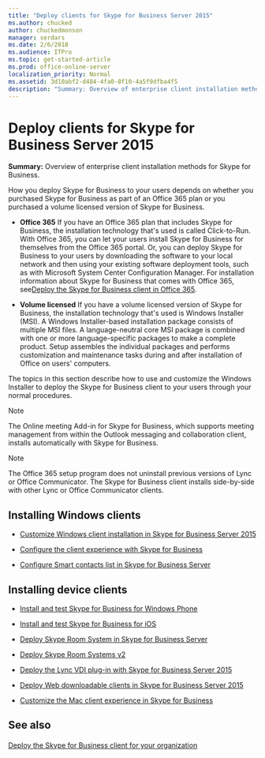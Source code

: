 ```yaml
---
title: "Deploy clients for Skype for Business Server 2015"
ms.author: chucked
author: chuckedmonson
manager: serdars
ms.date: 2/6/2018
ms.audience: ITPro
ms.topic: get-started-article
ms.prod: office-online-server
localization_priority: Normal
ms.assetid: 3d10abf2-d484-4fa0-8f10-4a5f9dfba4f5
description: "Summary: Overview of enterprise client installation methods for Skype for Business."
---
```


# Deploy clients for Skype for Business Server 2015
 
**Summary:** Overview of enterprise client installation methods for Skype for Business.
  
How you deploy Skype for Business to your users depends on whether you purchased Skype for Business as part of an Office 365 plan or you purchased a volume licensed version of Skype for Business. 
  
- **Office 365** If you have an Office 365 plan that includes Skype for Business, the installation technology that's used is called Click-to-Run. With Office 365, you can let your users install Skype for Business for themselves from the Office 365 portal. Or, you can deploy Skype for Business to your users by downloading the software to your local network and then using your existing software deployment tools, such as with Microsoft System Center Configuration Manager. For installation information about Skype for Business that comes with Office 365, see[Deploy the Skype for Business client in Office 365](https://support.office.com/article/8c563b81-22c9-4024-9efe-9fe28c7bbc96).
    
- **Volume licensed** If you have a volume licensed version of Skype for Business, the installation technology that's used is Windows Installer (MSI). A Windows Installer-based installation package consists of multiple MSI files. A language-neutral core MSI package is combined with one or more language-specific packages to make a complete product. Setup assembles the individual packages and performs customization and maintenance tasks during and after installation of Office on users' computers.
    
The topics in this section describe how to use and customize the Windows Installer to deploy the Skype for Business client to your users through your normal procedures.
  
> [!NOTE]
> The Online meeting Add-in for Skype for Business, which supports meeting management from within the Outlook messaging and collaboration client, installs automatically with Skype for Business. 
  
> [!NOTE]
> The Office 365 setup program does not uninstall previous versions of Lync or Office Communicator. The Skype for Business client installs side-by-side with other Lync or Office Communicator clients. 
  
## Installing Windows clients

- [Customize Windows client installation in Skype for Business Server 2015](customize-windows-client-installation.md)
    
- [Configure the client experience with Skype for Business](configure-the-client-experience.md)
    
- [Configure Smart contacts list in Skype for Business Server](configure-smart-contacts-list.md)
    
## Installing device clients

- [Install and test Skype for Business for Windows Phone](windows-phone.md)
    
- [Install and test Skype for Business for iOS](ios.md)
    
- [Deploy Skype Room System in Skype for Business Server](deploy-skype-room-system.md)
    
- [Deploy Skype Room Systems v2](room-systems-v2.md)
    
- [Deploy the Lync VDI plug-in with Skype for Business Server 2015](deploy-the-lync-vdi-plug-in.md)
    
- [Deploy Web downloadable clients in Skype for Business Server 2015](deploy-web-downloadable-clients.md)
    
- [Customize the Mac client experience in Skype for Business](customize-the-mac-client-experience.md)
    
## See also

#### 

[Deploy the Skype for Business client for your organization](https://support.officeppe.com/en-us/article/Deploy-the-Skype-for-Business-client-for-your-organization-8c563b81-22c9-4024-9efe-9fe28c7bbc96?ui=en-US&amp;rs=en-US&amp;ad=US)

